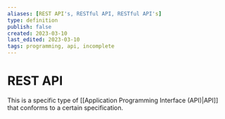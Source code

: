 ```yaml
---
aliases: [REST API's, RESTful API, RESTful API's]
type: definition
publish: false
created: 2023-03-10
last_edited: 2023-03-10
tags: programming, api, incomplete
---
```

# REST API

This is a specific type of [[Application Programming Interface (API)|API]] that conforms to a certain specification.